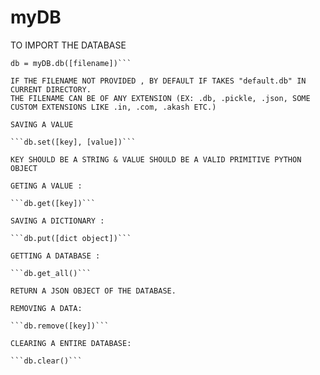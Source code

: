 # myDB

TO IMPORT THE DATABASE 

  ```import myDB \n
  db = myDB.db([filename])```
  
IF THE FILENAME NOT PROVIDED , BY DEFAULT IF TAKES "default.db" IN CURRENT DIRECTORY.
THE FILENAME CAN BE OF ANY EXTENSION (EX: .db, .pickle, .json, SOME CUSTOM EXTENSIONS LIKE .in, .com, .akash ETC.)

SAVING A VALUE 

  ```db.set([key], [value])```

KEY SHOULD BE A STRING & VALUE SHOULD BE A VALID PRIMITIVE PYTHON OBJECT

GETING A VALUE :

  ```db.get([key])```
  
SAVING A DICTIONARY :

  ```db.put([dict object])```
  
GETTING A DATABASE :

  ```db.get_all()```

RETURN A JSON OBJECT OF THE DATABASE.

REMOVING A DATA:

  ```db.remove([key])```
  
CLEARING A ENTIRE DATABASE:

  ```db.clear()```

